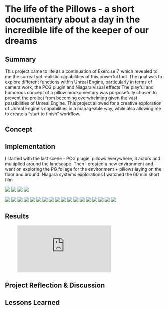 # The life of the Pillows - a short documentary about a day in the incredible life of the keeper of our dreams

## Summary
This project came to life as a continuation of Exercise 7, which revealed to me the surreal yet realistic capabilities of this powerful tool. The goal was to explore different functions within Unreal Engine, particularly in terms of camera work, the PCG plugin and Niagara visual effects
The playful and humorous concept of a pillow mockumentary was purposefully chosen to prevent the project from becoming overwhelming given the vast possibilities of Unreal Engine. This project allowed for a creative exploration of Unreal Engine's capabilities in a manageable way, while also allowing me to create a “start to finish” workflow. 

## Concept

## Implementation

I started with the last scene - PCG plugin, pillows everywhere, 3 actors and multiplied around the landscape.
Then I created a new environment and went on exploring the PG foliage for the environment + pillows laying on the floor and around. 
Niagara systems explorations
I watched the 60 min short film 

![](img/01-min.png)
![](img/02-min.png)
![](img/03-min.png)
![](img/04-min.png)

![](img/1-min.png)
![](img/2-min.png)
![](img/3-min.png)
![](img/4-min.png)
![](img/6-min.png)
![](img/9-min.png)
![](img/8-min.png)
![](img/10-min.png)
![](img/11-min.png)
![](img/12-min.png)
![](img/13-min.png)
![](img/14-min.png)
![](img/15-min.png)
![](img/16-min.png)
![](img/17-min.png)
![](img/19-min.png)
![](img/HighresScreenshot00000-min.png)
![](img/HighresScreenshot00001-min.png)

## Results


<figure class="video_container">
  <iframe src="https://www.youtube.com/embed/OrHru5TTsBY" title="YouTube video player" frameborder="0" allow="accelerometer; autoplay; clipboard-write; encrypted-media; gyroscope; picture-in-picture; web-share" allowfullscreen></iframe>
</figure>

## Project Reflection & Discussion

## Lessons Learned

